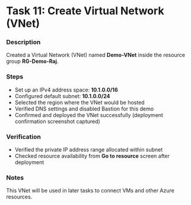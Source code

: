 # Task 11: Create Virtual Network (VNet)

### Description
Created a Virtual Network (VNet) named **Demo-VNet** inside the resource group **RG-Demo-Raj**.

### Steps
- Set up an IPv4 address space: **10.1.0.0/16**  
- Configured default subnet: **10.1.0.0/24**  
- Selected the region where the VNet would be hosted  
- Verified DNS settings and disabled Bastion for this demo  
- Confirmed and deployed the VNet successfully (deployment confirmation screenshot captured)  

### Verification
- Verified the private IP address range allocated within subnet  
- Checked resource availability from **Go to resource** screen after deployment  

### Notes
This VNet will be used in later tasks to connect VMs and other Azure resources.
